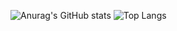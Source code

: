 
![Anurag's GitHub stats](https://github-readme-stats.vercel.app/api?username=KhaledGhonem724&theme=algolia&card_width=500&hide_title=true&show=prs_merged)
![Top Langs](https://github-readme-stats.vercel.app/api/top-langs/?username=KhaledGhonem724&langs_count=8&layout=compact&card_width=200)

